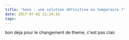 ```yaml
---
title: 'hexo : une solution définitive ou temporaire ?'
date: 2017-07-02 21:24:33
tags:
---
```


bon deja pour le changement de theme, c'est pas clair.